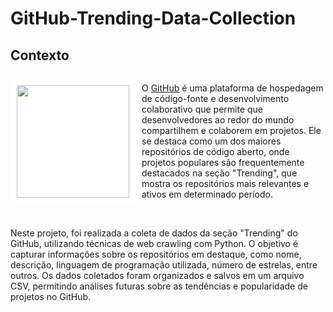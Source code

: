 # GitHub-Trending-Data-Collection



## Contexto
<div style="display: flex; align-items: center;">
    <div style="display: inline-block; background-color: white; border-radius: 10px; padding: 10px;">
        <img width="180em" src="https://cdn.jsdelivr.net/gh/devicons/devicon@latest/icons/github/github-original-wordmark.svg" />
    </div>
    <p style="margin-left: 10px;">
        O <a href="https://github.com/">GitHub</a> é uma plataforma de hospedagem de código-fonte e desenvolvimento colaborativo que permite que desenvolvedores ao redor do mundo compartilhem e colaborem em projetos. Ele se destaca como um dos maiores repositórios de código aberto, onde projetos populares são frequentemente destacados na seção "Trending", que mostra os repositórios mais relevantes e ativos em determinado período.
    </p>
</div><br>
<p>
Neste projeto, foi realizada a coleta de dados da seção "Trending" do GitHub, utilizando técnicas de web crawling com Python. O objetivo é capturar informações sobre os repositórios em destaque, como nome, descrição, linguagem de programação utilizada, número de estrelas, entre outros. Os dados coletados foram organizados e salvos em um arquivo CSV, permitindo análises futuras sobre as tendências e popularidade de projetos no GitHub.</p>
